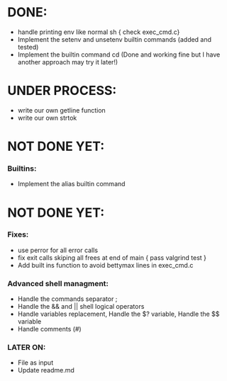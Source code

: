 # DONE:
- handle printing env like normal sh { check exec_cmd.c}
- Implement the setenv and unsetenv builtin commands (added and tested)
- Implement the builtin command cd (Done and working fine but I have another approach may try it later!)

# UNDER PROCESS:
- write our own getline function											<!-- Daniel -->
- write our own strtok <!-- HIBA -->


# NOT DONE YET:

### Builtins:
- Implement the alias builtin command

# NOT DONE YET:

### Fixes:
- use perror for all error calls
- fix exit calls skiping all frees at end of main { pass valgrind test }
- Add built ins function to avoid bettymax lines in exec_cmd.c

### Advanced shell managment:
- Handle the commands separator ;
- Handle the && and || shell logical operators
- Handle variables replacement, Handle the $? variable, Handle the $$ variable
- Handle comments (#)

### LATER ON:
* File as input
* Update readme.md <!-- HIBA -->
